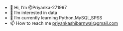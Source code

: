 - 👋 Hi, I’m @Priyanka-271997
- 👀 I’m interested in data
- 🌱 I’m currently learning Python,MySQL,SPSS
- 📫 How to reach me priyankashibarnwal@gmail.com


